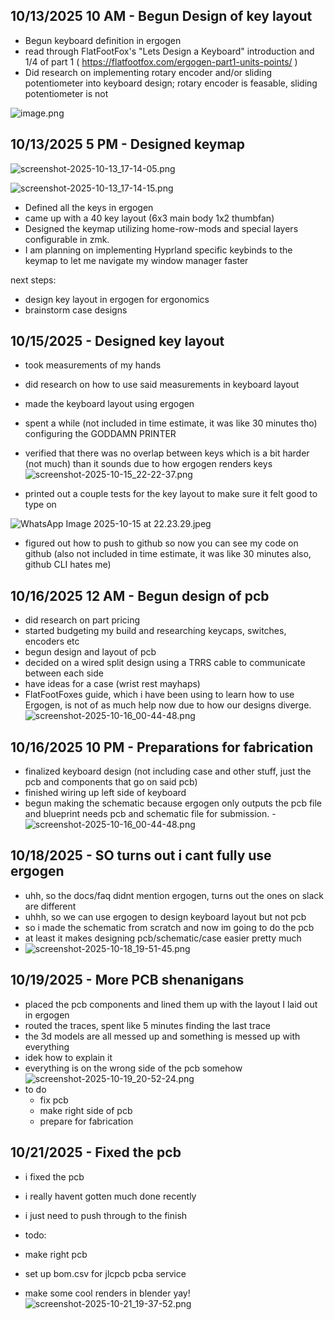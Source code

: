 <!--
  ===================    !!READ THIS NOTICE!!   ====================
  DO NOT edit this file manually. Your changes WILL BE OVERWRITTEN!
  This journal is auto generated and updated by Hack Club Blueprint.
  To edit this file, please edit your journal entries on Blueprint.
  ==================================================================
-->

## 10/13/2025 10 AM - Begun Design of key layout  

* Begun keyboard definition in ergogen
* read through FlatFootFox's "Lets Design a Keyboard" introduction and 1/4 of part 1 ( https://flatfootfox.com/ergogen-part1-units-points/ )
* Did research on implementing rotary encoder and/or sliding potentiometer into keyboard design; rotary encoder is feasable, sliding potentiometer is not

![image.png](https://blueprint.hackclub.com/user-attachments/blobs/proxy/eyJfcmFpbHMiOnsiZGF0YSI6MjAwOCwicHVyIjoiYmxvYl9pZCJ9fQ==--83335d7114034307b246cf80a7b023bae87d250e/image.png)


  

## 10/13/2025 5 PM - Designed keymap  

![screenshot-2025-10-13_17-14-05.png](https://blueprint.hackclub.com/user-attachments/blobs/proxy/eyJfcmFpbHMiOnsiZGF0YSI6MjA5MCwicHVyIjoiYmxvYl9pZCJ9fQ==--bed6141c09250462fd8492478a146ce25935f0d6/screenshot-2025-10-13_17-14-05.png)

![screenshot-2025-10-13_17-14-15.png](https://blueprint.hackclub.com/user-attachments/blobs/proxy/eyJfcmFpbHMiOnsiZGF0YSI6MjA4OSwicHVyIjoiYmxvYl9pZCJ9fQ==--891729e9718011ef7731589a1e582279ca28ea65/screenshot-2025-10-13_17-14-15.png)


- Defined all the keys in ergogen
- came up with a 40 key layout (6x3 main body 1x2 thumbfan)
- Designed the keymap utilizing home-row-mods and special layers configurable in zmk. 
- I am planning on implementing Hyprland specific keybinds to the keymap to let me navigate my window manager faster

next steps:
- design key layout in ergogen for ergonomics
- brainstorm case designs  

## 10/15/2025 - Designed key layout  

- took measurements of my hands
- did research on how to use said measurements in keyboard layout
- made the keyboard layout using ergogen
- spent a while (not included in time estimate, it was like 30 minutes tho) configuring the GODDAMN PRINTER
- verified that there was no overlap between keys which is a bit harder (not much) than it sounds due to how ergogen renders keys
 ![screenshot-2025-10-15_22-22-37.png](https://blueprint.hackclub.com/user-attachments/blobs/proxy/eyJfcmFpbHMiOnsiZGF0YSI6MjQyNCwicHVyIjoiYmxvYl9pZCJ9fQ==--353f5dda3f5b73b9129297224faab4ccd46816e6/screenshot-2025-10-15_22-22-37.png)

- printed out a couple tests for the key layout to make sure it felt good to type on

![WhatsApp Image 2025-10-15 at 22.23.29.jpeg](https://blueprint.hackclub.com/user-attachments/blobs/proxy/eyJfcmFpbHMiOnsiZGF0YSI6MjQyNSwicHVyIjoiYmxvYl9pZCJ9fQ==--46c00efe962477f908f3284b8cf7eaf72cdb423c/WhatsApp%20Image%202025-10-15%20at%2022.23.29.jpeg)

- figured out how to push to github so now you can see my code on github (also not included in time estimate, it was like 30 minutes also, github CLI hates me)
  

## 10/16/2025 12 AM - Begun design of pcb  

- did research on part pricing
- started budgeting my build and researching keycaps, switches, encoders etc
- begun design and layout of pcb
- decided on a wired split design using a TRRS cable to communicate between each side
- have ideas for a case (wrist rest mayhaps)
- FlatFootFoxes guide, which i have been using to learn how to use Ergogen, is not of as much help now due to how our designs diverge.
![screenshot-2025-10-16_00-44-48.png](https://blueprint.hackclub.com/user-attachments/blobs/proxy/eyJfcmFpbHMiOnsiZGF0YSI6MjQ0NiwicHVyIjoiYmxvYl9pZCJ9fQ==--377edffc541aef2e55247ffa9bd05e02d46af414/screenshot-2025-10-16_00-44-48.png)  

## 10/16/2025 10 PM - Preparations for fabrication  

- finalized keyboard design (not including case and other stuff, just the pcb and components that go on said pcb)
- finished wiring up left side of keyboard
- begun making the schematic because ergogen only outputs the pcb file and blueprint needs pcb and schematic file for submission.
-![screenshot-2025-10-16_00-44-48.png](https://blueprint.hackclub.com/user-attachments/blobs/proxy/eyJfcmFpbHMiOnsiZGF0YSI6MjU2NSwicHVyIjoiYmxvYl9pZCJ9fQ==--94046041772930367e67b54a6c78519b14f241bf/screenshot-2025-10-16_00-44-48.png)
  

## 10/18/2025 - SO turns out i cant fully use ergogen  

- uhh, so the docs/faq didnt mention ergogen, turns out the ones on slack are different
- uhhh, so we can use ergogen to design keyboard layout but not pcb
- so i made the schematic from scratch and now im going to do the pcb
- at least it makes designing pcb/schematic/case easier pretty much
- ![screenshot-2025-10-18_19-51-45.png](https://blueprint.hackclub.com/user-attachments/blobs/proxy/eyJfcmFpbHMiOnsiZGF0YSI6MzEzMSwicHVyIjoiYmxvYl9pZCJ9fQ==--271eea7ffceae89c4c52678d304087f8c73f4c24/screenshot-2025-10-18_19-51-45.png)
  

## 10/19/2025 - More PCB shenanigans  

- placed the pcb components and lined them up with the layout I laid out in ergogen
- routed the traces, spent like 5 minutes finding the last trace
- the 3d models are all messed up and something is messed up with everything
- idek how to explain it
- everything is on the wrong side of the pcb somehow
 ![screenshot-2025-10-19_20-52-24.png](https://blueprint.hackclub.com/user-attachments/blobs/proxy/eyJfcmFpbHMiOnsiZGF0YSI6MzU5MiwicHVyIjoiYmxvYl9pZCJ9fQ==--6413d78d01e5c00c58edb6d8d305b6bd59c64ec8/screenshot-2025-10-19_20-52-24.png)
- to do 
	- fix pcb
	- make right side of pcb
	- prepare for fabrication  

## 10/21/2025 - Fixed the pcb  

- i fixed the pcb
- i really havent gotten much done recently
- i just need to push through to the finish


- todo:
- make right pcb
- set up bom.csv for jlcpcb pcba service
- make some cool renders in blender yay!
![screenshot-2025-10-21_19-37-52.png](https://blueprint.hackclub.com/user-attachments/blobs/proxy/eyJfcmFpbHMiOnsiZGF0YSI6NDIyMCwicHVyIjoiYmxvYl9pZCJ9fQ==--b3588031b08a3de962f5f42fdbdfa8ff309b10cc/screenshot-2025-10-21_19-37-52.png)

  


